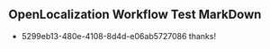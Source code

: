 ## OpenLocalization Workflow Test MarkDown
* 5299eb13-480e-4108-8d4d-e06ab5727086 thanks!

<!--HONumber=Sep16_HO1-->



